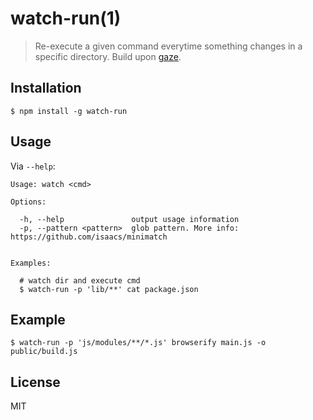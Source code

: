 # watch-run(1)

> Re-execute a given command everytime something changes in a specific directory. Build upon [gaze](https://github.com/shama/gaze).

## Installation

	$ npm install -g watch-run

## Usage

Via `--help`:

```
Usage: watch <cmd>

Options:

  -h, --help               output usage information
  -p, --pattern <pattern>  glob pattern. More info: https://github.com/isaacs/minimatch


Examples:

  # watch dir and execute cmd
  $ watch-run -p 'lib/**' cat package.json
```

## Example

	$ watch-run -p 'js/modules/**/*.js' browserify main.js -o public/build.js

## License

MIT
